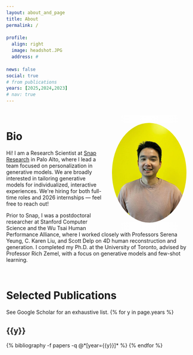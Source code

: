 ```yaml
---
layout: about_and_page
title: About
permalink: /

profile:
  align: right
  image: headshot.JPG
  address: #

news: false
social: true
# from publications
years: [2025,2024,2023]
# nav: true
---
```

<br/>

<!-- <img align="right" width="200px" src="assets/img/headshot.JPG"  style="border-radius: 50%;"> -->
<img align="right" width="200px" src="assets/img/jackson-snap-office.png" style="border-radius: 50%; border: 20px solid transparent; border-image: linear-gradient(to right, transparent, #ffffff, transparent); border-image-slice: 1;">

# Bio

Hi! I am a Research Scientist at [Snap Research](https://research.snap.com/team/all.html) in Palo Alto, where I lead a team focused on personalization in generative models. We are broadly interested in tailoring generative models for individualized, interactive experiences. We're hiring for both full-time roles and 2026 internships — feel free to reach out!

Prior to Snap, I was a postdoctoral researcher at Stanford Computer Science and the Wu Tsai Human Performance Alliance, where I worked closely with Professors Serena Yeung, C. Karen Liu, and Scott Delp on 4D human reconstruction and generation.
I completed my Ph.D. at the University of Toronto, advised by Professor Rich Zemel, with a focus on generative models and few-shot learning.


<!-- Hi! I am a PostDoc at [Stanford CS](https://cs.stanford.edu/) and the [Wu Tsai Human Performance Alliance](https://humanperformancealliance.org/). I work closely with Prof. [Serena Yeung](https://ai.stanford.edu/~syyeung/), Prof. [Karen Liu](https://tml.stanford.edu/), Prof. [Scott Delp](https://nmbl.stanford.edu/) and members in their groups.


Previously, I obtained my Ph.D. from the University of Toronto (UofT) and [Vector Institute](https://vectorinstitute.ai/) and was advised by Prof. [Rich Zemel](http://www.cs.toronto.edu/~zemel/inquiry/home.php). I obtained my undergraduate degree from Engineering Science at UofT. I was born and raised in Taipei, [Taiwan](https://www.youtube.com/watch?v=FYpyquAvYLM).

Here is my [CV/Resume](assets/pdf/Kuan_Chieh_Wang_resume-202308.pdf). -->

<br/>

<!-- # Research Interest
My research centers around deep learning, probabilistic generative models, computer vision, and digital human models.
Clear gaps exist between current AI models and human capabilities, including a 3D understanding of the world and the ability to quickly adapt to new tasks.  Driven by these gaps, my recent focus is on <span class="font-weight-bold">*3D computer vision*</span> and <span class="font-weight-bold">*open-world learning*</span>.

OLD
Along with my colleagues , we think about how to use AI and neural networks to optimize athletic performance 🏋🏻‍♂️.  More specifically, my current projects revolve around <span class="font-weight-bold">3D human motion reconstruction from casually captured videos</span>.

If you are interested in similar topics, reach out!

<br/> -->

# Selected Publications
<div class="publications">
See Google Scholar for an exhaustive list.
{% for y in page.years %}
  <h2 class="year">{{y}}</h2>
  {% bibliography -f papers -q @*[year={{y}}]* %}
{% endfor %}

</div>

<br/>

<!-- 
# Professional Experience
I was
* an intern at Google Brain (MTV, TOR) in 2018 hosted by [Chung-Cheng Chiu](https://scholar.google.com/citations?user=ixhmT3AAAAAJ&hl=en). We worked on speech recognition together.
* a research student working with the Toronto Raptors' analysts Keith Boyarsky and Eric Khoury 🏀. My mom likes to believe that the Toronto Raptors getting better, and eventually winning the Championship in 2019 had something to do with my research. 🤔
* a ML consultant at SmartFinance LLC, a start-up Rich co-founded. We had some fun trying to make finance easier with ML. -->
